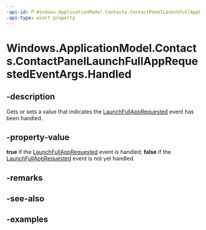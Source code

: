 ```yaml
---
-api-id: P:Windows.ApplicationModel.Contacts.ContactPanelLaunchFullAppRequestedEventArgs.Handled
-api-type: winrt property
---
```


<!-- Property syntax.
public bool Handled { get;  set; }
-->

# Windows.ApplicationModel.Contacts.ContactPanelLaunchFullAppRequestedEventArgs.Handled

## -description
Gets or sets a value that indicates the [LaunchFullAppRequested](contactpanel_launchfullapprequested.md) event has been handled.
## -property-value
**true** if the [LaunchFullAppRequested](contactpanel_launchfullapprequested.md) event is handled; **false** if the [LaunchFullAppRequested](contactpanel_launchfullapprequested.md) event is not yet handled.
## -remarks

## -see-also

## -examples
